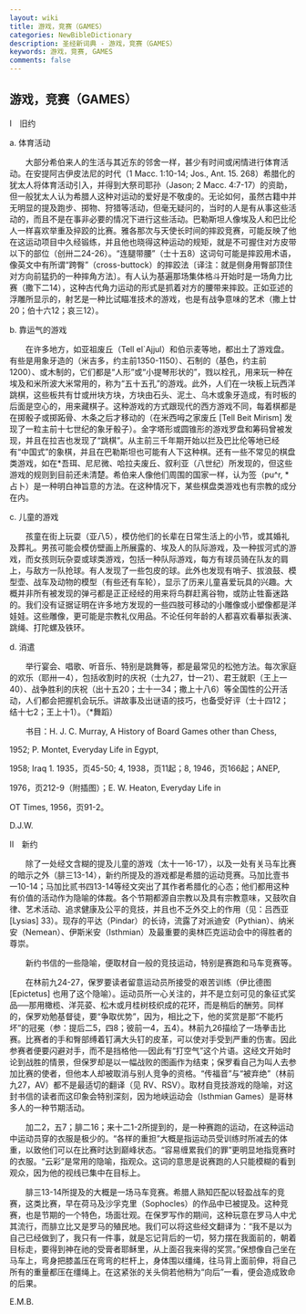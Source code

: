 ```yaml
---
layout: wiki
title: 游戏，竞赛（GAMES）
categories: NewBibleDictionary
description: 圣经新词典 - 游戏，竞赛（GAMES）
keywords: 游戏，竞赛, GAMES
comments: false
---
```


## 游戏，竞赛（GAMES）

Ⅰ　旧约

a. 体育活动

　　大部分希伯来人的生活与其近东的邻舍一样，甚少有时间或闲情进行体育活动。在安提阿古伊皮法尼的时代（1 Macc. 1:10-14; Jos., Ant. 15. 268）希腊化的犹太人将体育活动引入，并得到大祭司耶孙（Jason; 2 Macc. 4:7-17）的资助，但一般犹太人认为希腊人这种对运动的爱好是不敬虔的。无论如何，虽然古籍中并无明显的提及跑步、掷物、狩猎等活动，但毫无疑问的，当时的人是有从事这些活动的，而且不是在事非必要的情况下进行这些活动。巴勒斯坦人像埃及人和巴比伦人一样喜欢举重及捽跤的比赛。雅各那次与天使长时间的摔跤竞赛，可能反映了他在这运动项目中久经锻练，并且他也晓得这种运动的规矩，就是不可握住对方皮带以下的部位（创卅二24-26）。“连腿带腰”（士十五8）这词句可能是摔跤用术语，像英文中有所谓“跨臀”（cross-buttock）的摔跤法〔译注：就是侧身用臀部顶住对方向前猛扔的一种摔角方法〕。有人认为基遍那场集体格斗开始时是一场角力比赛（撒下二14），这种古代角力运动的形式是抓着对方的腰带来摔跤。正如亚述的浮雕所显示的，射艺是一种比试瞄准技术的游戏，也是有战争意味的艺术（撒上廿20；伯十六12；哀三12）。

b. 靠运气的游戏

　　在许多地方，如亚祖废丘（Tell el`Ajjul）和伯示麦等地，都出土了游戏盘。有些是用象牙造的（米吉多，约主前1350-1150）、石制的（基色，约主前1200）、或木制的，它们都是“人形”或“小提琴形状的”，戮以栓孔，用来玩一种在埃及和米所波大米常用的，称为“五十五孔”的游戏。此外，人们在一块板上玩西洋跳棋，这些板共有廿或卅块方块，方块由石头、泥土、乌木或象牙造成，有时板的后面是空心的，用来藏棋子。这种游戏的方式跟现代的西方游戏不同，每着棋都是在掷骰子或掷跖骨、木条之后才移动的（在米西呣之家废丘 [Tell Beit Mirism] 发现了一粒主前十七世纪的象牙骰子）。金字塔形或圆锥形的游戏罗盘和筹码曾被发现，并且在拉吉也发现了“跳棋”。从主前三千年期开始以拦及巴比伦等地已经有“中国式”的象棋，并且在巴勒斯坦也可能有人下这种棋。还有一些不常见的棋盘类游戏，如在*吾珥、尼尼微、哈拉夫废丘、叙利亚（八世纪）所发现的，但这些游戏的规则到目前还未清楚。希伯来人像他们周围的国家一样，认为签（pu^r, *占卜）是一种明白神旨意的方法。在这种情况下，某些棋盘类游戏也有宗教的成分在内。

c. 儿童的游戏

　　孩童在街上玩耍（亚八5），模仿他们的长辈在日常生活上的小节，或其婚礼及葬礼。男孩可能会模仿壁画上所展露的、埃及人的队际游戏，及一种拔河式的游戏，而女孩则玩杂耍或球类游戏，包括一种队际游戏，每方有球员骑在队友的肩上，与敌方一队抢球。有人发现了一些包皮的球。此外也发现有哨子、拔浪鼓、模型壶、战车及动物的模型（有些还有车轮），显示了历来儿童喜爱玩具的兴趣。大概并非所有被发现的弹弓都是正正经经的用来将鸟群赶离谷物，或防止牲畜迷路的。我们没有证据证明在许多地方发现的一些四肢可移动的小雕像或小塑像都是洋娃娃。这些雕像，更可能是宗教礼仪用品。不论任何年龄的人都喜欢看摹拟表演、跳绳、打陀螺及铁环。

d. 消遣

　　举行宴会、唱歌、听音乐、特别是跳舞等，都是最常见的松弛方法。每次家庭的欢乐（耶卅一4），包括收割时的庆祝（士九27，廿一21）、君王就职（王上一40）、战争胜利的庆祝（出十五20；士十一34；撒上十八6）等全国性的公开活动，人们都会把握机会玩乐。讲故事及出谜语的技巧，也备受好评（士十四12；结十七2；王上十1）。（*舞蹈）

　　书目：H. J. C. Murray, A History of Board Games other than Chess,

1952; P. Montet, Everyday Life in Egypt,

1958; Iraq 1. 1935，页45-50; 4, 1938，页11起；8, 1946，页166起；ANEP,

1976，页212-9（附插图）；E. W. Heaton, Everyday Life in

OT Times, 1956，页91-2。

D.J.W.

Ⅱ　新约

　　除了一处经文含糊的提及儿童的游戏（太十一16-17），以及一处有关马车比赛的暗示之外（腓三13-14），新约所提及的游戏都是希腊的运动竞赛。马加比壹书一10-14；马加比贰书四13-14等经文突出了其作者希腊化的心态；他们都用这种有价值的活动作为隐喻的体裁。各个节期都源自宗教以及具有宗教意味，又鼓吹自律、艺术活动、追求健康及公平的竞技，并且也不乏外交上的作用（见：吕西亚 [Lysias] 33）。现存的平达（Pindar）的长诗，流露了对派迪安（Pythian）、纳米安（Nemean）、伊斯米安（Isthmian）及最重要的奥林匹克运动会中的得胜者的尊崇。

　　新约书信的一些隐喻，便取材自一般的竞技运动，特别是赛跑和马车竞赛等。

　　在林前九24-27，保罗要读者留意运动员所接受的艰苦训练（伊比德图 [Epictetus] 也用了这个隐喻）。运动员所一心关注的，并不是立刻可见的象征式奖品──那用橄榄、洋芫荽、松木或月桂树枝织成的花环，而是稍后的酬劳。同样的，保罗劝勉基督徒，要“争取优势”，因为，相比之下，他的奖赏是那“不能朽坏”的冠冕（参：提后二5，四8；彼前一4，五4）。林前九26描绘了一场拳击比赛。比赛者的手和臀部缚着钉满大头钉的皮革，可以使对手受到严重的伤害。因此参赛者便要闪避对手，而不是挡格他──因此有“打空气”这个片语。这经文开始时论到战胜的情景，但保罗却是以一幅战败的图画作为结束；保罗看自己为叫人去参加比赛的使者，但他本人却被取消与别人竞争的资格。“传福音”与“被弃绝”（林前九27，AV）都不是最适切的翻译（见 RV、RSV）。取材自竞技游戏的隐喻，对这封书信的读者而这印象会特别深刻，因为地峡运动会（Isthmian Games）是哥林多人的一种节期活动。

　　加二2，五7；腓二16；来十二1-2所提到的，是一种赛跑的运动，在这种运动中运动员穿的衣服是极少的。“各样的重担”大概是指运动员受训练时所减去的体重，以致他们可以在比赛时达到巅峰状态。“容易缠累我们的罪”更明显地指竞赛时的衣服。“云彩”是常用的隐喻，指观众。这词的意思是说赛跑的人只能模糊的看到观众，因为他的视线已集中在目标上。

　　腓三13-14所提及的大概是一场马车竞赛。希腊人熟知匹配以轻盈战车的竞赛，这类比赛，早在荷马及沙孚克里（Sophocles）的作品中已被提及。这种竞赛，也是节期的一个特色，场面壮观。在保罗写作的期间，这种玩意在罗马人中尤其流行，而腓立比又是罗马的殖民地。我们可以将这些经文翻译为：“我不是以为自己已经做到了，我只有一件事，就是忘记背后的一切，努力摆在我面前的，朝着目标走，要得到神在祂的受膏者耶稣里，从上面召我来得的奖赏。”保想像自己坐在马车上，弯身把膝盖压在弯弯的栏杆上，身体围以缰绳，往马背上面前伸，将自己所有的重量都压在缰绳上。在这紧张的关头倘若他稍为“向后”一看，便会造成致命的后果。

E.M.B.







